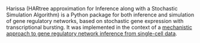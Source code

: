Harissa (HARtree approximation for Inference along with a Stochastic Simulation Algorithm) is a Python package for both inference and simulation of gene regulatory networks, based on stochastic gene expression with transcriptional bursting. It was implemented in the context of a [mechanistic approach to gene regulatory network inference from single-cell data](https://bmcsystbiol.biomedcentral.com/articles/10.1186/s12918-017-0487-0).
